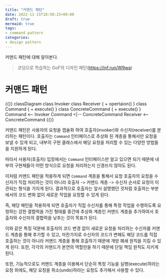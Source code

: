 ```yaml
---
title: "커맨드 패턴"
date: 2022-11-15T18:50:25+09:00
draft: true
mermaid: true
tags:
- command pattern
categories:
- design pattern
---
```

커맨드 패턴에 대해 알아본다.
<!--more-->

> 코딩으로 학습하는 GoF의 디자인 패턴(https://inf.run/W9wa)

# 커맨드 패턴

{{<mermaid>}}
classDiagram
    class Invoker
    class Receiver {
        + opertaion()
    }
    class Command {
        + execute()
    }
    class ConcreteCommand {
        + execute()
    }
    Command <-- Invoker
    Command <|-- ConcreteCommand
    Receiver <-- ConcreteCommand
{{</mermaid>}}

커맨드 패턴은 사용자의 요청을 캡슐화 하여 호출자(invoker)와 수신자(receiver)를 분리하는 패턴이다. 호출자는 `Command` 인터페이스로 추상화 된 계층을 통해서만 요청을 보낼 수 있게 되고, 내부의 구현 클래스에서 해당 요청을 처리할 수 있는 다양한 방법들을 지원하게 된다.

따라서 사용자(호출자) 입장에서는 `Command` 인터페이스만 알고 있으면 되기 때문에 내부의 구현체들이 어떤 방식으로 요청을 처리하는지 신경쓰지 않아도 된다.

이처럼 커맨드 패턴을 적용하게 되면 `Command` 계층을 통해서 요청 호출자의 요청을 수신자가 직접 처리하는 것이 아니라 호출자 -> 커맨드 계층 -> 수신자 순서로 요청이 이관되는 형식을 가지게 된다. 결과적으로 호출자는 앞서 설명했던 것처럼 호출하는 부분에서의 코드 변화 없이 새로운 작업을 요청할 수 있게 된다.

즉, 해당 패턴을 적용하게 되면 호출자가 직접 수신자를 통해 특정 작업을 수행하도록 요청하는 강한 결합력을 가진 형태를 중간에 추상화 계층인 커맨드 계층을 추가하여서 호출자와 수신자의 결합력을 낮추는 것이 목표가 된다.

이와 같은 특징 덕분에 호출자의 코드 변경 없이 새로운 요청을 처리하는 수신자를 커맨드 계층을 통해 추가할 수 있고, 마찬가지로 수신자의 코드가 변해도 해당 코드를 직접 호출하는 것이 아니라 커맨드 계층을 통해 호출하기 때문에 개방 폐쇄 원칙을 지킬 수 있게 된다. 또한, 각각의 커맨드가 본연의 역할만을 하기 때문에 단일 책임 원칙도 지키게 된다.

또한, 기능적으로도 커맨드 계층을 이용해서 단순히 특정 기능을 실행(execute)하라는 요청 외에도, 해당 요청을 취소(undo)하라는 요청도 추가해서 사용할 수 있다.